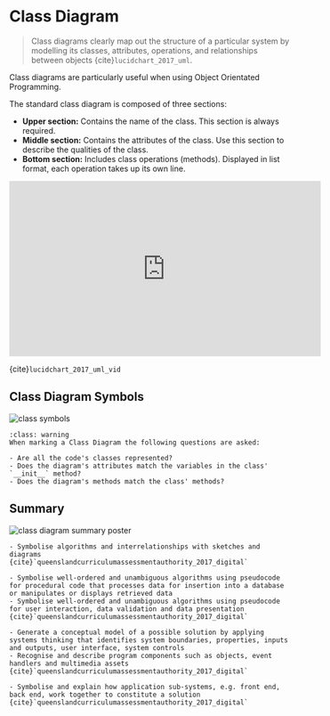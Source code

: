 # Class Diagram

> Class diagrams clearly map out the structure of a particular system by modelling its classes, attributes, operations, and relationships between objects {cite}`lucidchart_2017_uml`.

Class diagrams are particularly useful when using Object Orientated Programming.

The standard class diagram is composed of three sections:

- **Upper section:** Contains the name of the class. This section is always required.
- **Middle section:** Contains the attributes of the class. Use this section to describe the qualities of the class.
- **Bottom section:** Includes class operations (methods). Displayed in list format, each operation takes up its own line.

<iframe width="560" height="315" src="https://www.youtube.com/embed/UI6lqHOVHic" title="YouTube video player" frameborder="0" allow="accelerometer; autoplay; clipboard-write; encrypted-media; gyroscope; picture-in-picture" allowfullscreen></iframe>

{cite}`lucidchart_2017_uml_vid`

## Class Diagram Symbols

![class symbols](./assets/class_symbols.png)

```{admonition} Checking the Class Diagram
:class: warning
When marking a Class Diagram the following questions are asked:

- Are all the code's classes represented?
- Does the diagram's attributes match the variables in the class' `__init__` method?
- Does the diagram's methods match the class' methods?
```

## Summary

![class diagram summary poster](assets/class_diagram.png)

```{admonition} Unit 1 subject matter covered:
- Symbolise algorithms and interrelationships with sketches and diagrams
{cite}`queenslandcurriculumassessmentauthority_2017_digital`
```

```{admonition} Unit 2 subject matter covered:
- Symbolise well-ordered and unambiguous algorithms using pseudocode for procedural code that processes data for insertion into a database or manipulates or displays retrieved data
- Symbolise well-ordered and unambiguous algorithms using pseudocode for user interaction, data validation and data presentation
{cite}`queenslandcurriculumassessmentauthority_2017_digital`
```

```{admonition} Unit 3 subject matter covered:
- Generate a conceptual model of a possible solution by applying systems thinking that identifies system boundaries, properties, inputs and outputs, user interface, system controls
- Recognise and describe program components such as objects, event handlers and multimedia assets
{cite}`queenslandcurriculumassessmentauthority_2017_digital`
```

```{admonition} Unit 4 subject matter covered:
- Symbolise and explain how application sub-systems, e.g. front end, back end, work together to constitute a solution
{cite}`queenslandcurriculumassessmentauthority_2017_digital`
```
